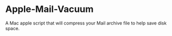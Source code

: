 # Apple-Mail-Vacuum

A Mac apple script that will compress your Mail archive file to help save disk space.
